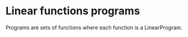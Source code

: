 # Linear functions programs

Programs are sets of functions where each function is a LinearProgram.
